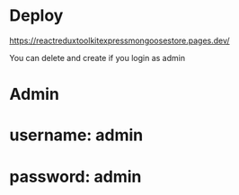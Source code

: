 # Deploy

https://reactreduxtoolkitexpressmongoosestore.pages.dev/

You can delete and create if you login as admin
# Admin
# username: admin
# password: admin
